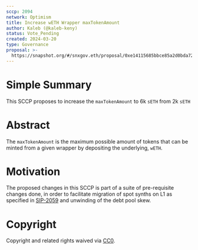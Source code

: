 ```yaml
---
sccp: 2094
network: Optimism
title: Increase wETH Wrapper maxTokenAmount
author: Kaleb (@kaleb-keny)
status: Vote_Pending
created: 2024-03-20
type: Governance
proposal: >-
  https://snapshot.org/#/snxgov.eth/proposal/0xe14115685bbce85a2d0bda72bd4e751c53eef17990677ae442584c653d9c1178
---
```


# Simple Summary

This SCCP proposes to increase the `maxTokenAmount` to 6k `sETH` from 2k `sETH` 

# Abstract

The `maxTokenAmount` is the maximum possible amount of tokens that can be minted from a given wrapper by depositing the underlying, `wETH`.

# Motivation

The proposed changes in this SCCP is part of a suite of pre-requisite changes done, in order to facilitate migration of spot synths on L1 as specified in [SIP-2059](https://sips.synthetix.io/sips/sip-2059/) and unwinding of the debt pool skew.

# Copyright

Copyright and related rights waived via [CC0](https://creativecommons.org/publicdomain/zero/1.0/).


